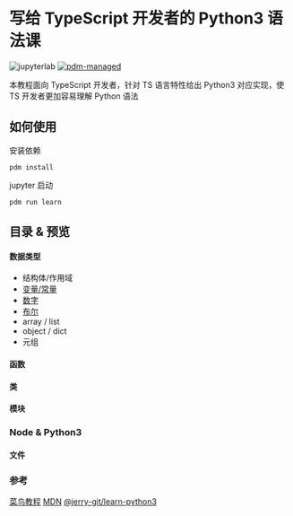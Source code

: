 # 写给 TypeScript 开发者的 Python3 语法课

![jupyterlab](https://img.shields.io/badge/jupyterlab-F37626)
[![pdm-managed](https://img.shields.io/badge/pdm-managed-blueviolet)](https://pdm.fming.dev)

本教程面向 TypeScript 开发者，针对 TS 语言特性给出 Python3 对应实现，使 TS 开发者更加容易理解 Python 语法

## 如何使用

安装依赖

`pdm install`

jupyter 启动

`pdm run learn`

## 目录 & 预览

#### 数据类型
- 结构体/作用域
- [变量/常量](http://nbviewer.jupyter.org/github/binghuis/python3-course-for-ts-devs/blob/main/src/python3_course_for_ts_devs/notebooks/var.ipynb)
- [数字](http://nbviewer.jupyter.org/github/binghuis/python3-course-for-ts-devs/blob/main/src/python3_course_for_ts_devs/notebooks/number.ipynb)
- [布尔](http://nbviewer.jupyter.org/github/binghuis/python3-course-for-ts-devs/blob/main/src/python3_course_for_ts_devs/notebooks/boolean.ipynb)
- array / list
- object / dict
- 元组

#### 函数

#### 类
#### 模块

### Node & Python3

#### 文件


### 参考

[菜鸟教程]()
[MDN]()
[@jerry-git/learn-python3](https://github.com/jerry-git/learn-python3)